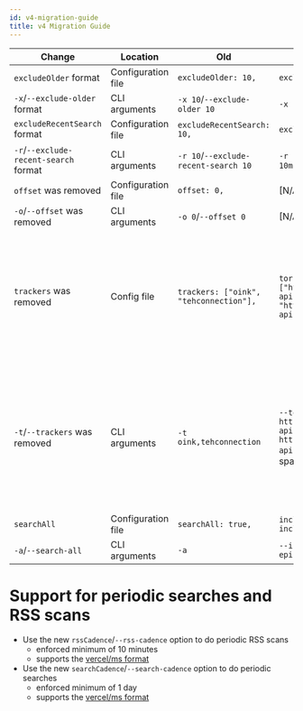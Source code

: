 ```yaml
---
id: v4-migration-guide
title: v4 Migration Guide
---
```


| Change                                | Location           | Old                                    | New                                                                                                                           | Notes                                                                                                                                                                                        |
| ------------------------------------- | ------------------ | -------------------------------------- | ----------------------------------------------------------------------------------------------------------------------------- | -------------------------------------------------------------------------------------------------------------------------------------------------------------------------------------------- |
| `excludeOlder` format                 | Configuration file | `excludeOlder: 10,`                    | `excludeOlder: "10 minutes",`                                                                                                 |
| `-x`/`--exclude-older` format         | CLI arguments      | `-x 10`/`--exclude-older 10`           | `-x 10min`/`--exclude-older 10min`                                                                                            |
| `excludeRecentSearch` format          | Configuration file | `excludeRecentSearch: 10,`             | `excludeRecentSearch: "10 minutes",`                                                                                          |
| `-r`/`--exclude-recent-search` format | CLI arguments      | `-r 10`/`--exclude-recent-search 10`   | `-r 10min`/`--exclude-recent-search 10min`                                                                                    |
| `offset` was removed                  | Configuration file | `offset: 0,`                           | [N/A]                                                                                                                         |
| `-o`/`--offset` was removed           | CLI arguments      | `-o 0`/`--offset 0`                    | [N/A]                                                                                                                         |
| `trackers` was removed                | Config file        | `trackers: ["oink", "tehconnection"],` | `torznab: ["http://localhost/prowlarr/1/api?apikey=APIKEY", "http://localhost/prowlarr/2/api?apikey=APIKEY"],`                | You'll have to use Torznab mode, see the README for instructions to find your torznab urls. You can also remove your `jackettApiKey` and `jackettServerUrl` config options.                  |
| `-t`/`--trackers` was removed         | CLI arguments      | `-t oink,tehconnection`                | `--torznab http://localhost/prowlarr/1/api?apikey=APIKEY http://localhost/prowlarr/2/api?apikey=APIKEY` (separated by spaces) | You'll have to use Torznab mode, see the README for instructions to find your torznab urls. You can also remove your `-k`/`--jackett-api-key` and `-u`/`--jackett-server-url` CLI arguments. |
| `searchAll`                           | Configuration file | `searchAll: true,`                     | `includeEpisodes: true, includeNonVideos: true,`                                                                              |
| `-a`/`--search-all`                   | CLI arguments      | `-a`                                   | `--include-non-videos --include-episodes`                                                                                     |

# Support for periodic searches and RSS scans

- Use the new `rssCadence`/`--rss-cadence` option to do periodic RSS scans
  - enforced minimum of 10 minutes
  - supports the [vercel/ms format](https://github.com/vercel/ms)
- Use the new `searchCadence`/`--search-cadence` option to do periodic
  searches
  - enforced minimum of 1 day
  - supports the [vercel/ms format](https://github.com/vercel/ms)
